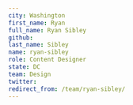 ```yaml
---
city: Washington
first_name: Ryan
full_name: Ryan Sibley
github: 
last_name: Sibley
name: ryan-sibley
role: Content Designer
state: DC
team: Design
twitter: 
redirect_from: /team/ryan-sibley/
---
```

